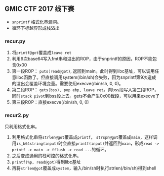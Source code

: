## GMIC CTF 2017 线下赛

* `snprintf` 格式化串漏洞。
* 循环下标越界形成栈溢出

### recur.py

1. 将`printf@got`覆盖成`leave ret`
2. 利用9次base64写入fmt串和溢出的ROP，由于snprintf的原因，ROP不能包含0x00
3. 第一段ROP： `puts(read@got)`, 返回到main。此时得到libc基址，可以调用任意libc函数了。但直接调用system(/bin/sh)会失败，因为snprintf第9次造成的溢出会覆盖环境变量。需要使用execve(/bin/sh, 0, 0)。
4. 第二段ROP： `gets(bss), pop ebp, leave ret`。向bss段写入第三段ROP，同时`stack pivot`到bss段上去。gets不会产生0x00截段，可以用来execve了
5. 第三段ROP：直接execve(/bin/sh, 0, 0)


### recur2.py

只利用格式化串。

1. 利用格式化串将`strlen@got`覆盖成`printf`， `strspn@got`覆盖成`main`，这样调用`is_b64string(input)`时会直接`printf(input)`并返回到`main`，形成`read -> printf -> main -> fflush -> read ...`的循环。
2. 之后变成通用的栈可控的格式化串。
3. `printf(%p, read@got)`得到libc基址
4. 再将`strlen@got`覆盖成`system`，输入/bin/sh时执行strlen(/bin/sh)得到shell